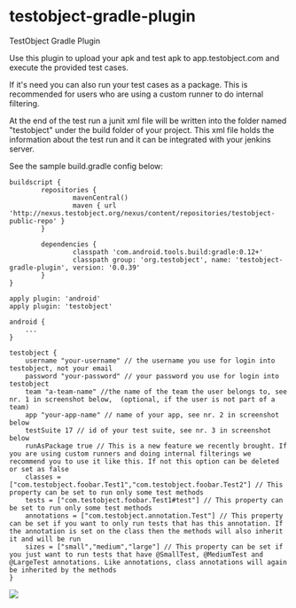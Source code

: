 testobject-gradle-plugin
===================

TestObject Gradle Plugin

Use this plugin to upload your apk and test apk to app.testobject.com and execute the provided test cases.

If it's need you can also run your test cases as a package. This is recommended for users who are using a custom runner to do internal filtering.

At the end of the test run a junit xml file will be written into the folder named "testobject" under the build folder of your project. This xml file holds the information about the test run and it can be integrated with your jenkins server.

See the sample build.gradle config below:

```
buildscript {
        repositories {
                mavenCentral()
                maven { url 'http://nexus.testobject.org/nexus/content/repositories/testobject-public-repo' }
        }
 
        dependencies {
                classpath 'com.android.tools.build:gradle:0.12+'
                classpath group: 'org.testobject', name: 'testobject-gradle-plugin', version: '0.0.39'
        }
}

apply plugin: 'android'
apply plugin: 'testobject'

android {
	...
}

testobject {
	username "your-username" // the username you use for login into testobject, not your email
	password "your-password" // your password you use for login into testobject
	team "a-team-name" //the name of the team the user belongs to, see nr. 1 in screenshot below,  (optional, if the user is not part of a team)
	app "your-app-name" // name of your app, see nr. 2 in screenshot below
	testSuite 17 // id of your test suite, see nr. 3 in screenshot below
	runAsPackage true // This is a new feature we recently brought. If you are using custom runners and doing internal filterings we recommend you to use it like this. If not this option can be deleted or set as false
	classes = ["com.testobject.foobar.Test1","com.testobject.foobar.Test2"] // This property can be set to run only some test methods
	tests = ["com.testobject.foobar.Test1#test"] // This property can be set to run only some test methods
	annotations = ["com.testobject.annotation.Test"] // This property can be set if you want to only run tests that has this annotation. If the annotation is set on the class then the methods will also inherit it and will be run
	sizes = ["small","medium","large"] // This property can be set if you just want to run tests that have @SmallTest, @MediumTest and @LargeTest annotations. Like annotations, class annotations will again be inherited by the methods 
}
```

![](https://github.com/testobject/testobject-gradle-plugin/blob/gh-pages/images/ScreenGradlePlugin.png)
